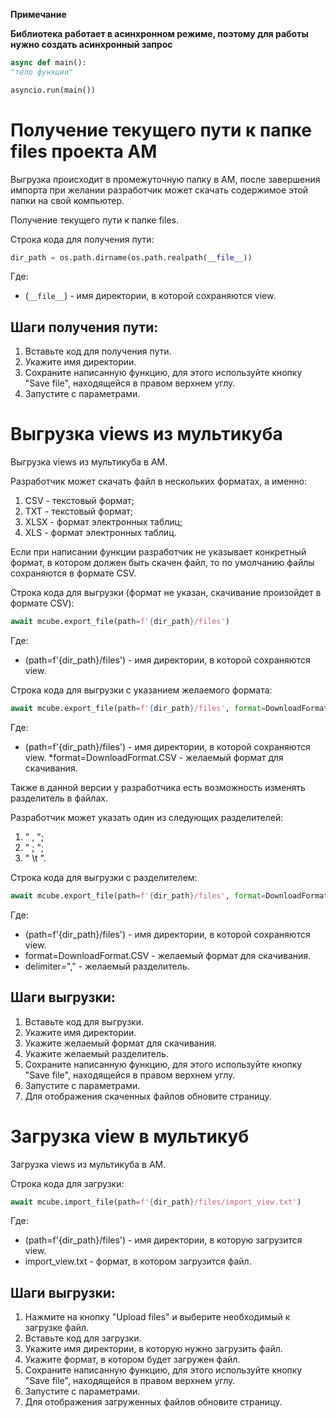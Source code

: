 **Примечание**

**Библиотека работает в асинхронном режиме, поэтому для работы нужно создать асинхронный запрос**

```py
async def main():    
"тело функции"

asyncio.run(main())
```

# Получение текущего пути к папке files проекта АМ

Выгрузка происходит в промежуточную папку в AM, после завершения импорта при желании разработчик может скачать содержимое этой папки на свой компьютер. 

Получение текущего пути к папке files.

Строка кода для получения пути:

```py
dir_path = os.path.dirname(os.path.realpath(__file__))
```

Где:

* (`__file__`) - имя директории, в которой сохраняются view.

## Шаги получения пути:

1. Вставьте код для получения пути.
2. Укажите имя директории.
3. Сохраните написанную функцию, для этого используйте кнопку "Save file", находящейся в правом верхнем  углу.
4. Запустите с параметрами.

# Выгрузка views из мультикуба

Выгрузка views из мультикуба в AM.

Разработчик может скачать файл в нескольких форматах, а именно: 

1. CSV - текстовый формат;
2. TXT - текстовый формат;
3. XLSX - формат электронных таблиц;
4. XLS - формат электронных таблиц.

Если при написании функции разработчик не указывает конкретный формат, в котором должен быть скачен файл, то по умолчанию файлы сохраняются в формате CSV.

Строка кода для выгрузки (формат не указан, скачивание произойдет в формате CSV):

```py
await mcube.export_file(path=f'{dir_path}/files')
```

Где:

* (path=f'{dir_path}/files') - имя директории, в которой сохраняются view.

Строка кода для выгрузки с указанием желаемого формата:

```py
await mcube.export_file(path=f'{dir_path}/files', format=DownloadFormat.CSV)
```

Где:

* (path=f'{dir_path}/files') - имя директории, в которой сохраняются view.
*format=DownloadFormat.CSV - желаемый формат для скачивания. 

Также в данной версии у разработчика есть возможность изменять разделитель в файлах.

Разработчик может указать один из следующих разделителей: 

1. " , ";
2. " ;  "; 
3. " \t ".

Строка кода для выгрузки с разделителем:

```py
await mcube.export_file(path=f'{dir_path}/files', format=DownloadFormat.CSV, delimiter=",")
```

Где:

* (path=f'{dir_path}/files') - имя директории, в которой сохраняются view.
* format=DownloadFormat.CSV - желаемый формат для скачивания. 
* delimiter="," - желаемый разделитель.

## Шаги выгрузки:

1. Вставьте код для выгрузки.
2. Укажите имя директории.
3. Укажите желаемый формат для скачивания.
4. Укажите желаемый разделитель.
5. Сохраните написанную функцию, для этого используйте кнопку "Save file", находящейся в правом верхнем  углу.
6. Запустите с параметрами.
7. Для отображения скаченных файлов обновите страницу.

# Загрузка view в мультикуб

Загрузка views из мультикуба в AM.

Строка кода для загрузки:

```py
await mcube.import_file(path=f'{dir_path}/files/import_view.txt')
```
Где:

* (path=f'{dir_path}/files') - имя директории, в которую загрузится view.
* import_view.txt - формат, в котором загрузится файл.

## Шаги выгрузки:
1. Нажмите на кнопку "Upload files" и выберите необходимый к загрузке файл.
2. Вставьте код для загрузки.
3. Укажите имя директории, в которую нужно загрузить файл.
4. Укажите формат, в котором будет загружен файл.
5. Сохраните написанную функцию, для этого используйте кнопку "Save file", находящейся в правом верхнем  углу.
6. Запустите с параметрами.
7. Для отображения загруженных файлов обновите страницу.
